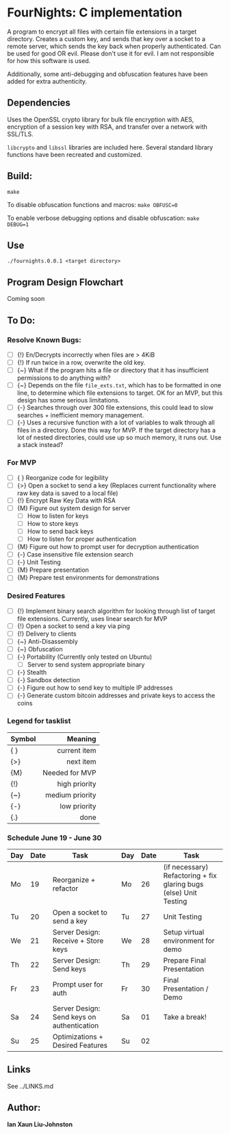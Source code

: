 # FourNights: C implementation
A program to encrypt all files with certain file extensions in a target directory. Creates a custom key, and sends that key over a socket to a remote server, which sends the key back when properly authenticated. Can be used for good OR evil. Please don't use it for evil. I am not responsible for how this software is used.

Additionally, some anti-debugging and obfuscation features have been added for extra authenticity.

## Dependencies
Uses the OpenSSL crypto library for bulk file encryption with AES, encryption of a session key with RSA, and transfer over a network with SSL/TLS.

``libcrypto`` and ``libssl`` libraries are included here. Several standard library functions have been recreated and customized.

## Build:
``make``

To disable obfuscation functions and macros:
``make OBFUSC=0``

To enable verbose debugging options and disable obfuscation:
``make DEBUG=1``

## Use
``./fournights.0.0.1 <target directory>``

## Program Design Flowchart
Coming soon

## To Do:
### Resolve Known Bugs:
- [ ] {!} En/Decrypts incorrectly when files are > 4KiB
- [ ] {!} If run twice in a row, overwrite the old key.
- [ ] {~} What if the program hits a file or directory that it has insufficient permissions to do anything with?
- [ ] {~} Depends on the file ``file_exts.txt``, which has to be formatted in one line, to determine which file extensions to target. OK for an MVP, but this design has some serious limitations.
- [ ] {-} Searches through over 300 file extensions, this could lead to slow searches + inefficient memory management.
- [ ] {-} Uses a recursive function with a lot of variables to walk through all files in a directory. Done this way for MVP. If the target directory has a lot of nested directories, could use up so much memory, it runs out. Use a stack instead?

### For MVP
- [ ] { } Reorganize code for legibility
- [ ] {>} Open a socket to send a key (Replaces current functionality where raw key data is saved to a local file)
- [ ] {!} Encrypt Raw Key Data with RSA
- [ ] {M} Figure out system design for server
  - [ ] How to listen for keys
  - [ ] How to store keys
  - [ ] How to send back keys
  - [ ] How to listen for proper authentication
- [ ] {M} Figure out how to prompt user for decryption authentication
- [ ] {-} Case insensitive file extension search
- [ ] {-} Unit Testing
- [ ] {M} Prepare presentation 
- [ ] {M} Prepare test environments for demonstrations

### Desired Features
- [ ] {!} Implement binary search algorithm for looking through list of target file extensions. Currently, uses linear search for MVP
- [ ] {!} Open a socket to send a key via ping
- [ ] {!} Delivery to clients
- [ ] {~} Anti-Disassembly
- [ ] {~} Obfuscation
- [ ] {-} Portability (Currently only tested on Ubuntu)
  - [ ] Server to send system appropriate binary
- [ ] {-} Stealth
- [ ] {-} Sandbox detection
- [ ] {-} Figure out how to send key to multiple IP addresses 
- [ ] {-} Generate custom bitcoin addresses and private keys to access the coins

### Legend for tasklist
| Symbol| Meaning                     |
| ------| ---------------------------:|
|  { }  | current item                |
|  {>}  | next item                   |
|  {M}  | Needed for MVP              |
|  {!}  | high priority               |
|  {~}  | medium priority             |
|  {-}  | low priority                |
|  {.}  | done                        |

### Schedule June 19 - June 30
| Day| Date| Task                       |  | Day| Date| Task                      |
| ---| ---| ----------------------------| -| ---| ---| ---------------------------|
| Mo | 19 | Reorganize + refactor       |  | Mo | 26 | (if necessary) Refactoring + fix glaring bugs (else) Unit Testing|
| Tu | 20 | Open a socket to send a key |  | Tu | 27 | Unit Testing               |
| We | 21 | Server Design: Receive + Store keys |  | We | 28 | Setup virtual environment for demo|
| Th | 22 | Server Design: Send keys    |  | Th | 29 | Prepare Final Presentation |
| Fr | 23 | Prompt user for auth        |  | Fr | 30 | Final Presentation / Demo  |
| Sa | 24 | Server Design: Send keys on authentication|  | Sa | 01 | Take a break!              |
| Su | 25 | Optimizations + Desired Features|  | Su | 02 |                            |

## Links
See ../LINKS.md

## Author:
**Ian Xaun Liu-Johnston**

